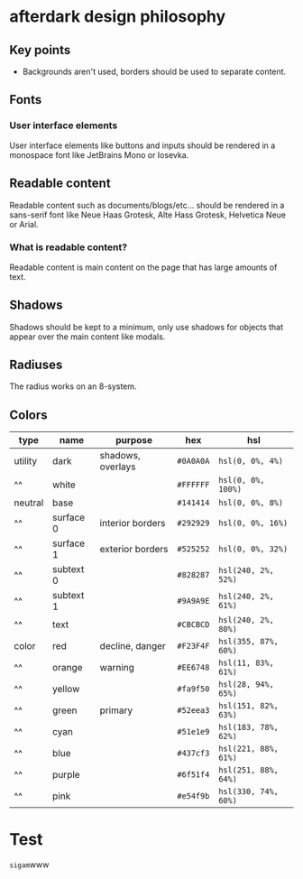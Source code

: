 # afterdark design philosophy
## Key points
- Backgrounds aren't used, borders should be used to separate content.
## Fonts
### User interface elements
User interface elements like buttons and inputs should be rendered in a monospace font like JetBrains Mono or Iosevka.
## Readable content
Readable content such as documents/blogs/etc... should be rendered in a sans-serif font like Neue Haas Grotesk, Alte Hass Grotesk, Helvetica Neue or Arial.
### What is readable content?
Readable content is main content on the page that has large amounts of text.
## Shadows
Shadows should be kept to a minimum, only use shadows for objects that appear over the main content like modals.
## Radiuses
The radius works on an 8-system.
## Colors
| type    | name      | purpose           | hex       | hsl                  |
| ------- | --------- | ----------------- | --------- | -------------------- |
| utility | dark      | shadows, overlays | `#0A0A0A` | `hsl(0, 0%, 4%)`     |
| ^^      | white     |                   | `#FFFFFF` | `hsl(0, 0%, 100%)`   |
| neutral | base      |                   | `#141414` | `hsl(0, 0%, 8%)`     |
| ^^      | surface 0 | interior borders  | `#292929` | `hsl(0, 0%, 16%)`    |
| ^^      | surface 1 | exterior borders  | `#525252` | `hsl(0, 0%, 32%)`    |
| ^^      | subtext 0 |                   | `#828287` | `hsl(240, 2%, 52%)`  |
| ^^      | subtext 1 |                   | `#9A9A9E` | `hsl(240, 2%, 61%)`  |
| ^^      | text      |                   | `#CBCBCD` | `hsl(240, 2%, 80%)`  |
| color   | red       | decline, danger   | `#F23F4F` | `hsl(355, 87%, 60%)` |
| ^^      | orange    | warning           | `#EE6748` | `hsl(11, 83%, 61%)`  |
| ^^      | yellow    |                   | `#fa9f50` | `hsl(28, 94%, 65%)`  |
| ^^      | green     | primary           | `#52eea3` | `hsl(151, 82%, 63%)` |
| ^^      | cyan      |                   | `#51e1e9` | `hsl(183, 78%, 62%)` |
| ^^      | blue      |                   | `#437cf3` | `hsl(221, 88%, 61%)` |
| ^^      | purple    |                   | `#6f51f4` | `hsl(251, 88%, 64%)` |
| ^^      | pink      |                   | `#e54f9b` | `hsl(330, 74%, 60%)` |
# Test
`sigam`www